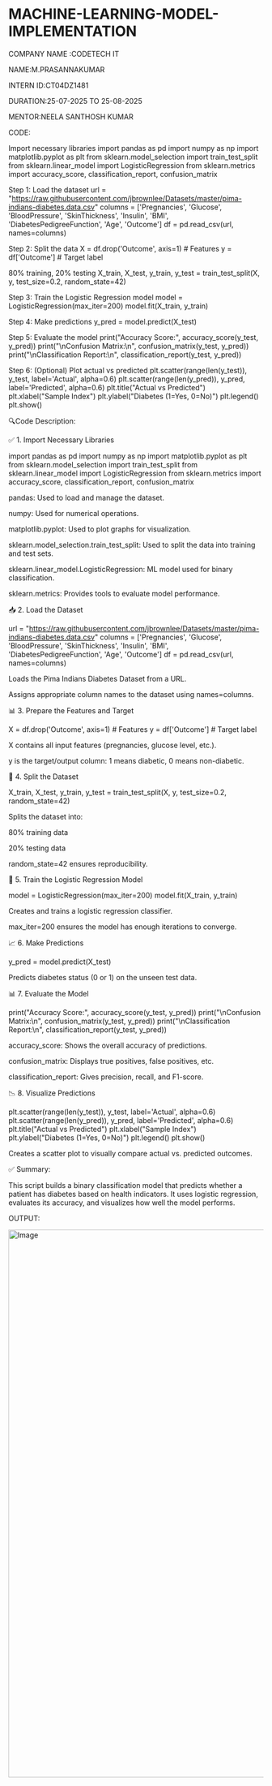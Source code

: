 # MACHINE-LEARNING-MODEL-IMPLEMENTATION

COMPANY NAME :CODETECH IT

NAME:M.PRASANNAKUMAR

INTERN ID:CT04DZ1481

DURATION:25-07-2025 TO 25-08-2025

MENTOR:NEELA SANTHOSH KUMAR

CODE:

Import necessary libraries
import pandas as pd import numpy as np import matplotlib.pyplot as plt from sklearn.model_selection import train_test_split from sklearn.linear_model import LogisticRegression from sklearn.metrics import accuracy_score, classification_report, confusion_matrix

Step 1: Load the dataset
url = "https://raw.githubusercontent.com/jbrownlee/Datasets/master/pima-indians-diabetes.data.csv" columns = ['Pregnancies', 'Glucose', 'BloodPressure', 'SkinThickness', 'Insulin', 'BMI', 'DiabetesPedigreeFunction', 'Age', 'Outcome'] df = pd.read_csv(url, names=columns)

Step 2: Split the data
X = df.drop('Outcome', axis=1) # Features y = df['Outcome'] # Target label

80% training, 20% testing
X_train, X_test, y_train, y_test = train_test_split(X, y, test_size=0.2, random_state=42)

Step 3: Train the Logistic Regression model
model = LogisticRegression(max_iter=200) model.fit(X_train, y_train)

Step 4: Make predictions
y_pred = model.predict(X_test)

Step 5: Evaluate the model
print("Accuracy Score:", accuracy_score(y_test, y_pred)) print("\nConfusion Matrix:\n", confusion_matrix(y_test, y_pred)) print("\nClassification Report:\n", classification_report(y_test, y_pred))

Step 6: (Optional) Plot actual vs predicted
plt.scatter(range(len(y_test)), y_test, label='Actual', alpha=0.6) plt.scatter(range(len(y_pred)), y_pred, label='Predicted', alpha=0.6) plt.title("Actual vs Predicted") plt.xlabel("Sample Index") plt.ylabel("Diabetes (1=Yes, 0=No)") plt.legend() plt.show()

🔍Code Description:

✅ 1. Import Necessary Libraries

import pandas as pd import numpy as np import matplotlib.pyplot as plt from sklearn.model_selection import train_test_split from sklearn.linear_model import LogisticRegression from sklearn.metrics import accuracy_score, classification_report, confusion_matrix

pandas: Used to load and manage the dataset.

numpy: Used for numerical operations.

matplotlib.pyplot: Used to plot graphs for visualization.

sklearn.model_selection.train_test_split: Used to split the data into training and test sets.

sklearn.linear_model.LogisticRegression: ML model used for binary classification.

sklearn.metrics: Provides tools to evaluate model performance.

📥 2. Load the Dataset

url = "https://raw.githubusercontent.com/jbrownlee/Datasets/master/pima-indians-diabetes.data.csv" columns = ['Pregnancies', 'Glucose', 'BloodPressure', 'SkinThickness', 'Insulin', 'BMI', 'DiabetesPedigreeFunction', 'Age', 'Outcome'] df = pd.read_csv(url, names=columns)

Loads the Pima Indians Diabetes Dataset from a URL.

Assigns appropriate column names to the dataset using names=columns.

📊 3. Prepare the Features and Target

X = df.drop('Outcome', axis=1) # Features y = df['Outcome'] # Target label

X contains all input features (pregnancies, glucose level, etc.).

y is the target/output column: 1 means diabetic, 0 means non-diabetic.

🧪 4. Split the Dataset

X_train, X_test, y_train, y_test = train_test_split(X, y, test_size=0.2, random_state=42)

Splits the dataset into:

80% training data

20% testing data

random_state=42 ensures reproducibility.

🤖 5. Train the Logistic Regression Model

model = LogisticRegression(max_iter=200) model.fit(X_train, y_train)

Creates and trains a logistic regression classifier.

max_iter=200 ensures the model has enough iterations to converge.

📈 6. Make Predictions

y_pred = model.predict(X_test)

Predicts diabetes status (0 or 1) on the unseen test data.

📊 7. Evaluate the Model

print("Accuracy Score:", accuracy_score(y_test, y_pred)) print("\nConfusion Matrix:\n", confusion_matrix(y_test, y_pred)) print("\nClassification Report:\n", classification_report(y_test, y_pred))

accuracy_score: Shows the overall accuracy of predictions.

confusion_matrix: Displays true positives, false positives, etc.

classification_report: Gives precision, recall, and F1-score.

📉 8. Visualize Predictions

plt.scatter(range(len(y_test)), y_test, label='Actual', alpha=0.6) plt.scatter(range(len(y_pred)), y_pred, label='Predicted', alpha=0.6) plt.title("Actual vs Predicted") plt.xlabel("Sample Index") plt.ylabel("Diabetes (1=Yes, 0=No)") plt.legend() plt.show()

Creates a scatter plot to visually compare actual vs. predicted outcomes.

✅ Summary:

This script builds a binary classification model that predicts whether a patient has diabetes based on health indicators. It uses logistic regression, evaluates its accuracy, and visualizes how well the model performs.

OUTPUT:


<img width="1920" height="1080" alt="Image" src="https://github.com/user-attachments/assets/3bed6bf0-699f-40d7-b70c-01e7b808c6dd" />